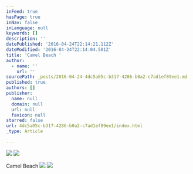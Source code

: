```yaml
---
inFeed: true
hasPage: true
inNav: false
inLanguage: null
keywords: []
description: ''
datePublished: '2016-04-24T22:14:21.112Z'
dateModified: '2016-04-24T22:14:04.501Z'
title: 'Camel Beach '
author:
  - name: ''
    url: ''
sourcePath: _posts/2016-04-24-4dc5a05c-b317-4286-b0a2-c7ad1ef89ee1.md
published: true
authors: []
publisher:
  name: null
  domain: null
  url: null
  favicon: null
starred: false
url: 4dc5a05c-b317-4286-b0a2-c7ad1ef89ee1/index.html
_type: Article

---
```

![](https://s3-us-west-2.amazonaws.com/the-grid-img/p/5de2efb35d77275437d4aa4c8014f7a33ab194f2.jpg)
![](https://s3-us-west-2.amazonaws.com/the-grid-img/p/ed4e54495f233254eb7ebe937cf0c75640c45d48.jpg)

Camel Beach
![](https://s3-us-west-2.amazonaws.com/the-grid-img/p/ad679a5918cfed7aeb63df9d342228fe90ff32c9.jpg)
![](https://s3-us-west-2.amazonaws.com/the-grid-img/p/e0038fb6baffe1171f17caf5468149a285eea750.jpg)